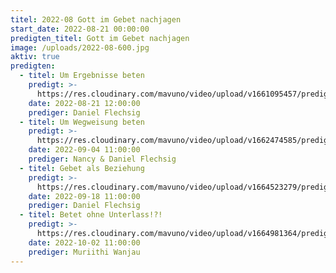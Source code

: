 ```yaml
---
titel: 2022-08 Gott im Gebet nachjagen
start_date: 2022-08-21 00:00:00
predigten_titel: Gott im Gebet nachjagen
image: /uploads/2022-08-600.jpg
aktiv: true
predigten:
  - titel: Um Ergebnisse beten
    predigt: >-
      https://res.cloudinary.com/mavuno/video/upload/v1661095457/predigten/2022-08%20Gebet/2022-08-21_GoDi_Mavuno_Berlin_-_Gebet_II.mp3
    date: 2022-08-21 12:00:00
    prediger: Daniel Flechsig
  - titel: Um Wegweisung beten
    predigt: >-
      https://res.cloudinary.com/mavuno/video/upload/v1662474585/predigten/2022-08%20Gebet/2022-09-06_GoDi_Mavuno_Berlin_-_Gebet_3.mp3
    date: 2022-09-04 11:00:00
    prediger: Nancy & Daniel Flechsig
  - titel: Gebet als Beziehung
    predigt: >-
      https://res.cloudinary.com/mavuno/video/upload/v1664523279/predigten/2022-08%20Gebet/2022-09-18_GoDi_Mavuno_Berlin_-_Gebet_als_Beziehung_zu_Gott.mp3
    date: 2022-09-18 11:00:00
    prediger: Daniel Flechsig
  - titel: Betet ohne Unterlass!?!
    predigt: >-
      https://res.cloudinary.com/mavuno/video/upload/v1664981364/predigten/2022-08%20Gebet/2022-10-02_GoDi_Mavuno_Berlin_-_Gebet_IV_-_Pst_M.mp3
    date: 2022-10-02 11:00:00
    prediger: Muriithi Wanjau
---
```

